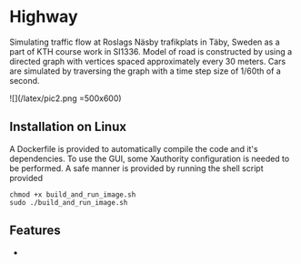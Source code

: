 # Highway
Simulating traffic flow at Roslags Näsby trafikplats in Täby, Sweden as a part of KTH course work in SI1336. Model of road is constructed by using a directed graph with vertices spaced approximately every 30
meters. Cars are simulated by traversing the graph with a time step size of 1/60th of a second.
 
![](/latex/pic2.png =500x600)

## Installation on Linux
A Dockerfile is provided to automatically compile the code and it's dependencies. To use the GUI, some Xauthority configuration is needed to be performed. A safe manner is provided by running the shell script provided

```
chmod +x build_and_run_image.sh
sudo ./build_and_run_image.sh
```

## Features
- 
